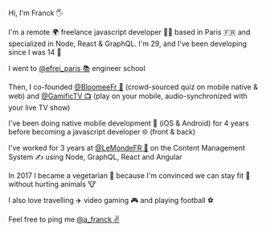 Hi, I'm Franck 🖐️

I'm a remote 🌍 freelance javascript developer 👨‍💻 based in Paris 🇫🇷 and specialized in Node, React & GraphQL. I'm 29, and I've been developing since I was 14 👶

I went to [@efrei_paris 📚](https://twitter.com/efrei_paris) engineer school

Then, I co-founded [@BloomeeFr 📱](https://twitter.com/bloomeefr) (crowd-sourced quiz on mobile native & web) and [@GamificTV 📺](https://twitter.com/gamifictv) (play on your mobile, audio-synchronized with your live TV show)

I've been doing native mobile development 📱 (iOS & Android) for 4 years before becoming a javascript developer 🌐 (front & back)

I've worked for 3 years at [@LeMondeFR 📰](https://twitter.com/LeMondeFR) on the Content Management System ✍️ using Node, GraphQL, React and Angular

In 2017 I became a vegetarian 🥕 because I'm convinced we can stay fit 💪 without hurting animals 🐮

I also love travelling ✈️ video gaming 🎮 and playing football ⚽️

Feel free to ping me [@a_franck ✌](https://twitter.com/a_franck)
